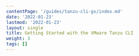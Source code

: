 ```yaml
---
contentPage: '/guides/tanzu-cli-gs/index.md'
date: '2022-01-23'
lastmod: '2022-01-23'
layout: single
title: Getting Started with the VMware Tanzu CLI
weight: 3
tags: []
---
```

